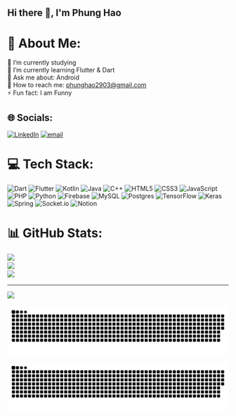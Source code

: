 ## Hi there 👋, I'm Phung Hao

<!--
**phunghao2903/phunghao2903** is a ✨ _special_ ✨ repository because its `README.md` (this file) appears on your GitHub profile.

Here are some ideas to get you started:

- 🔭 I’m currently working on ...
- 🌱 I’m currently learning ...
- 👯 I’m looking to collaborate on ...
- 🤔 I’m looking for help with ...
- 💬 Ask me about ...
- 📫 How to reach me: ...
- 😄 Pronouns: ...
- ⚡ Fun fact: ...
-->
# 💫 About Me:
🔭 I’m currently studying<br>🌱 I’m currently learning Flutter & Dart<br>💬 Ask me about: Android<br>🤝 How to reach me: phunghao2903@gmail.com<br>⚡ Fun fact: I am Funny


## 🌐 Socials:
[![LinkedIn](https://img.shields.io/badge/LinkedIn-%230077B5.svg?logo=linkedin&logoColor=white)](https://linkedin.com/in/hao-phung-a536441a6/) [![email](https://img.shields.io/badge/Email-D14836?logo=gmail&logoColor=white)](mailto:phunghao2903@gmail.com) 

# 💻 Tech Stack:
![Dart](https://img.shields.io/badge/dart-%230175C2.svg?style=for-the-badge&logo=dart&logoColor=white) ![Flutter](https://img.shields.io/badge/Flutter-%2302569B.svg?style=for-the-badge&logo=Flutter&logoColor=white) ![Kotlin](https://img.shields.io/badge/kotlin-%237F52FF.svg?style=for-the-badge&logo=kotlin&logoColor=white) ![Java](https://img.shields.io/badge/java-%23ED8B00.svg?style=for-the-badge&logo=openjdk&logoColor=white) ![C++](https://img.shields.io/badge/c++-%2300599C.svg?style=for-the-badge&logo=c%2B%2B&logoColor=white) ![HTML5](https://img.shields.io/badge/html5-%23E34F26.svg?style=for-the-badge&logo=html5&logoColor=white) ![CSS3](https://img.shields.io/badge/css3-%231572B6.svg?style=for-the-badge&logo=css3&logoColor=white) ![JavaScript](https://img.shields.io/badge/javascript-%23323330.svg?style=for-the-badge&logo=javascript&logoColor=%23F7DF1E) ![PHP](https://img.shields.io/badge/php-%23777BB4.svg?style=for-the-badge&logo=php&logoColor=white) ![Python](https://img.shields.io/badge/python-3670A0?style=for-the-badge&logo=python&logoColor=ffdd54) ![Firebase](https://img.shields.io/badge/firebase-a08021?style=for-the-badge&logo=firebase&logoColor=ffcd34) ![MySQL](https://img.shields.io/badge/mysql-4479A1.svg?style=for-the-badge&logo=mysql&logoColor=white) ![Postgres](https://img.shields.io/badge/postgres-%23316192.svg?style=for-the-badge&logo=postgresql&logoColor=white) ![TensorFlow](https://img.shields.io/badge/TensorFlow-%23FF6F00.svg?style=for-the-badge&logo=TensorFlow&logoColor=white) ![Keras](https://img.shields.io/badge/Keras-%23D00000.svg?style=for-the-badge&logo=Keras&logoColor=white) ![Spring](https://img.shields.io/badge/spring-%236DB33F.svg?style=for-the-badge&logo=spring&logoColor=white) ![Socket.io](https://img.shields.io/badge/Socket.io-black?style=for-the-badge&logo=socket.io&badgeColor=010101) ![Notion](https://img.shields.io/badge/Notion-%23000000.svg?style=for-the-badge&logo=notion&logoColor=white)
# 📊 GitHub Stats:
![](https://github-readme-stats.vercel.app/api?username=phunghao2903&theme=dark&hide_border=false&include_all_commits=false&count_private=false)<br/>
![](https://nirzak-streak-stats.vercel.app/?user=phunghao2903&theme=dark&hide_border=false)<br/>
![](https://github-readme-stats.vercel.app/api/top-langs/?username=phunghao2903&theme=dark&hide_border=false&include_all_commits=false&count_private=false&layout=compact)

---
[![](https://visitcount.itsvg.in/api?id=phunghao2903&icon=0&color=0)](https://visitcount.itsvg.in)

<!-- Proudly created with GPRM ( https://gprm.itsvg.in ) -->
![GitHub Snake](https://github.com/phunghao2903/phunghao2903/blob/output/github-snake.svg)

<picture>
  <source media="(prefers-color-scheme: dark)" srcset="https://raw.githubusercontent.com/phunghao2903/phunghao2903/output/github-snake-dark.svg" />
  <source media="(prefers-color-scheme: light)" srcset="https://raw.githubusercontent.com/phunghao2903/phunghao2903/output/github-snake.svg" />
  <img alt="github-snake" src="https://raw.githubusercontent.com/phunghao2903/phunghao2903/output/github-snake.svg" />
</picture>